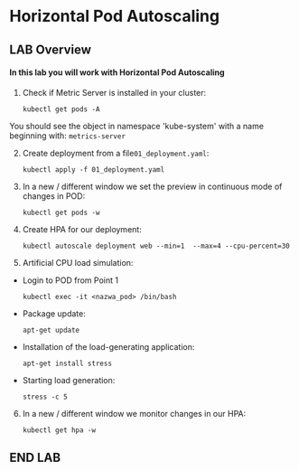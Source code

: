 
<br><br>
<br><br>
<br><br>

# Horizontal Pod Autoscaling

## LAB Overview

#### In this lab you will work with Horizontal Pod Autoscaling

1. Check if Metric Server is installed in your cluster:
   
    ```
    kubectl get pods -A
    ```

You should see the object in namespace 'kube-system' with a name beginning with: `metrics-server`


2. Create deployment from a file`01_deployment.yaml`:
    ```
    kubectl apply -f 01_deployment.yaml
    ```

3. In a new / different window we set the preview in continuous mode of changes in POD:
    ```
    kubectl get pods -w
    ```

4. Create HPA for our deployment:
    ```
    kubectl autoscale deployment web --min=1  --max=4 --cpu-percent=30
    ```  

5. Artificial CPU load simulation:
 - Login to POD from Point 1
    ```
    kubectl exec -it <nazwa_pod> /bin/bash
    ```

 - Package update:
    ```
    apt-get update
    ```

- Installation of the load-generating application:
    ```
    apt-get install stress
    ```

 - Starting load generation:
    ```
    stress -c 5
    ```

6. In a new / different window we monitor changes in our HPA:
    ```
    kubectl get hpa -w
    ```

## END LAB

<br><br>

